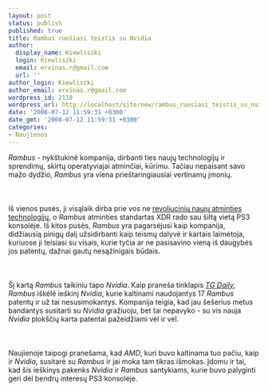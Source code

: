 ```yaml
---
layout: post
status: publish
published: true
title: Rambus ruošiasi teistis su Nvidia
author:
  display_name: Kiewliszki
  login: Kiewliszki
  email: ervinas.r@gmail.com
  url: ''
author_login: Kiewliszki
author_email: ervinas.r@gmail.com
wordpress_id: 2118
wordpress_url: http://localhost/site/new/rambus_ruosiasi_teistis_su_nvidia/
date: '2008-07-12 11:59:31 +0300'
date_gmt: '2008-07-12 11:59:31 +0300'
categories:
- Naujienos
---
```

<p><i>Rambus</i> - nykštukinė kompanija, dirbanti ties naujų technologijų ir sprendimų, skirtų operatyviajai atminčiai, kūrimu. Tačiau nepaisant savo mažo dydžio, <i>Rambus</i> yra viena prieštaringiausiai vertinamų įmonių.<br />
<br><br />
<br>Iš vienos pusės, ji visąlaik dirba prie vos ne <a class="ns" href="http://www.technews.lt/index.php?id=Kas&amp;Id=608">revoliucinių naujų atminties technologijų</a>, o <i>Rambus</i> atminties standartas XDR rado sau šiltą vietą PS3 konsolėje. Iš kitos pusės, <i>Rambus</i> yra pagarsėjusi kaip kompanija, didžiausią pinigų dalį užsidirbanti kaip teismų dalyvė ir kartais laimėtoja, kuriuose ji teisiasi su visais, kurie tyčia ar ne pasisavino vieną iš daugybės jos patentų, dažnai gautų nesąžinigais būdais.<br />
<br><br />
<br>Šį kartą <i>Rambus</i> taikiniu tapo <i>Nvidia</i>. Kaip praneša tinklapis <a class="ns" href="http://www.tgdaily.com/content/view/38349/118/"><i>TG Daily</i></a>, <i>Rambus</i> iškėlė ieškinį <i>Nvidia</i>, kurie kaltinami naudojantys 17 <i>Rambus</i> patentų ir už tai nesusimokantys. Kompanija teigia, kad jau šešerius metus bandantys susitarti su <i>Nvidia</i> gražiuoju, bet tai nepavyko - su vis nauja <i>Nvidia</i> plokščių karta patentai pažeidžiami vėl ir vėl.<br />
<br><br />
<br>Naujienoje taipogi pranešama, kad <i>AMD</i>, kuri buvo kaltinama tuo pačiu, kaip ir <i>Nvidia</i>, susitarė su <i>Rambus</i> ir jai moka tam tikras išmokas. Įdomu ir tai, kad šis ieškinys pakenks <i>Nvidia</i> ir <i>Rambus</i> santykiams, kurie buvo palyginti geri dėl bendrų interesų PS3 konsolėje.<br />
<br><br />
<br><br />
<br></p>
